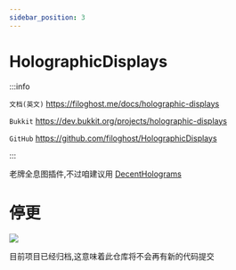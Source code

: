 ```yaml
---
sidebar_position: 3
---
```


# HolographicDisplays

:::info

`文档(英文)` https://filoghost.me/docs/holographic-displays

`Bukkit` https://dev.bukkit.org/projects/holographic-displays

`GitHub` https://github.com/filoghost/HolographicDisplays

:::

老牌全息图插件,不过咱建议用 [DecentHolograms](DecentHolograms.md)

# 停更

![](_images/hd已经归档.png)

目前项目已经归档,这意味着此仓库将不会再有新的代码提交
